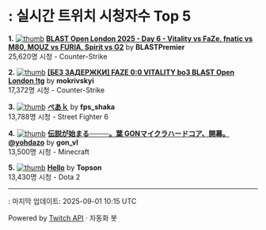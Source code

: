 # : 실시간 트위치 시청자수 Top 5

**1.** [![thumb](https://static-cdn.jtvnw.net/previews-ttv/live_user_blastpremier-320x180.jpg)](https://twitch.tv/BLASTPremier)
**[BLAST Open London 2025 - Day 6 - Vitality vs FaZe, fnatic vs M80, MOUZ vs FURIA, Spirit vs G2](https://twitch.tv/BLASTPremier)** by **BLASTPremier**<br>25,620명 시청  - Counter-Strike

**2.** [![thumb](https://static-cdn.jtvnw.net/previews-ttv/live_user_mokrivskyi-320x180.jpg)](https://twitch.tv/mokrivskyi)
**[[БЕЗ ЗАДЕРЖКИ] FAZE 0:0 VITALITY bo3 BLAST Open London !tg](https://twitch.tv/mokrivskyi)** by **mokrivskyi**<br>17,372명 시청  - Counter-Strike

**3.** [![thumb](https://static-cdn.jtvnw.net/previews-ttv/live_user_fps_shaka-320x180.jpg)](https://twitch.tv/fps_shaka)
**[ぺあｋ](https://twitch.tv/fps_shaka)** by **fps_shaka**<br>13,788명 시청  - Street Fighter 6

**4.** [![thumb](https://static-cdn.jtvnw.net/previews-ttv/live_user_gon_vl-320x180.jpg)](https://twitch.tv/gon_vl)
**[伝説が始まる────。葉 GONマイクラハードコア、開幕。@yohdazo](https://twitch.tv/gon_vl)** by **gon_vl**<br>13,500명 시청  - Minecraft

**5.** [![thumb](https://static-cdn.jtvnw.net/previews-ttv/live_user_topson-320x180.jpg)](https://twitch.tv/Topson)
**[Hello](https://twitch.tv/Topson)** by **Topson**<br>13,430명 시청  - Dota 2


---
: 마지막 업데이트: 2025-09-01 10:15 UTC

Powered by [Twitch API](https://dev.twitch.tv/docs/api/reference) · 자동화 봇